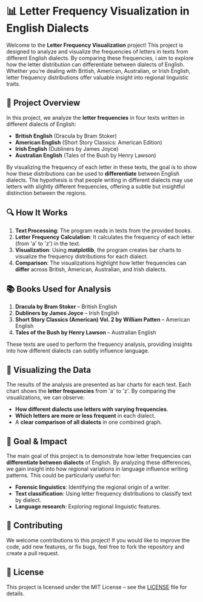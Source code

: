
# 📊 **Letter Frequency Visualization in English Dialects**

Welcome to the **Letter Frequency Visualization** project! This project is designed to analyze and visualize the frequencies of letters in texts from different English dialects. By comparing these frequencies, i aim to explore how the letter distribution can differentiate between dialects of English. Whether you're dealing with British, American, Australian, or Irish English, letter frequency distributions offer valuable insight into regional linguistic traits.

## 🌟 **Project Overview**

In this project, we analyze the **letter frequencies** in four texts written in different dialects of English:

- **British English** (Dracula by Bram Stoker)
- **American English** (Short Story Classics: American Edition)
- **Irish English** (Dubliners by James Joyce)
- **Australian English** (Tales of the Bush by Henry Lawson)

By visualizing the frequency of each letter in these texts, the goal is to show how these distributions can be used to **differentiate** between English dialects. The hypothesis is that people writing in different dialects may use letters with slightly different frequencies, offering a subtle but insightful distinction between the regions.

## 🔍 **How It Works**

1. **Text Processing**: The program reads in texts from the provided books.
2. **Letter Frequency Calculation**: It calculates the frequency of each letter (from 'a' to 'z') in the text.
3. **Visualization**: Using **matplotlib**, the program creates bar charts to visualize the frequency distributions for each dialect.
4. **Comparison**: The visualizations highlight how letter frequencies can **differ** across British, American, Australian, and Irish dialects.

## 📚 **Books Used for Analysis**

1. **Dracula by Bram Stoker** – British English
2. **Dubliners by James Joyce** – Irish English
3. **Short Story Classics (American) Vol. 2 by William Patten** – American English
4. **Tales of the Bush by Henry Lawson** – Australian English

These texts are used to perform the frequency analysis, providing insights into how different dialects can subtly influence language.

## 🎨 **Visualizing the Data**

The results of the analysis are presented as bar charts for each text. Each chart shows the **letter frequencies** from 'a' to 'z'. By comparing the visualizations, we can observe:

- **How different dialects use letters with varying frequencies**.
- **Which letters are more or less frequent** in each dialect.
- A **clear comparison of all dialects** in one combined graph.

## 🚀 **Goal & Impact**

The main goal of this project is to demonstrate how letter frequencies can **differentiate between dialects** of English. By analyzing these differences, we gain insight into how regional variations in language influence writing patterns. This could be particularly useful for:

- **Forensic linguistics**: Identifying the regional origin of a writer.
- **Text classification**: Using letter frequency distributions to classify text by dialect.
- **Language research**: Exploring regional linguistic features.

## 🤝 **Contributing**

We welcome contributions to this project! If you would like to improve the code, add new features, or fix bugs, feel free to fork the repository and create a pull request.

## 📄 **License**

This project is licensed under the MIT License – see the [LICENSE](LICENSE) file for details.
